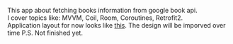 This app about fetching books information from google book api. <br>
I cover topics like: MVVM, Coil, Room, Coroutines, Retrofit2. <br>
Application layout for now looks like [this](https://www.figma.com/file/f4gWzdNtxFe9HR1dNu2f9C/MyAndroidLibraryApp?node-id=0%3A1). The design will be imporved over time
P.S. Not finished yet. 
